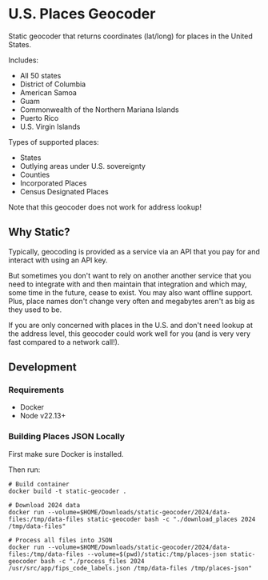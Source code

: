 # U.S. Places Geocoder

Static geocoder that returns coordinates (lat/long) for places in the United States.

Includes:
- All 50 states
- District of Columbia
- American Samoa
- Guam
- Commonwealth of the Northern Mariana Islands
- Puerto Rico
- U.S. Virgin Islands

Types of supported places:
- States
- Outlying areas under U.S. sovereignty
- Counties
- Incorporated Places
- Census Designated Places

Note that this geocoder does not work for address lookup!

## Why Static?

Typically, geocoding is provided as a service via an API that you pay for and interact with using an
API key.

But sometimes you don't want to rely on another another service that you need to integrate with and
then maintain that integration and which may, some time in the future, cease to exist. You may also
want offline support. Plus, place names don't change very often and megabytes aren't as big as they
used to be.

If you are only concerned with places in the U.S. and don't need lookup at the address level, this geocoder could work well for you (and is very very fast compared to a network call!).

## Development

### Requirements

- Docker
- Node v22.13+

### Building Places JSON Locally

First make sure Docker is installed.

Then run:

```
# Build container
docker build -t static-geocoder .

# Download 2024 data
docker run --volume=$HOME/Downloads/static-geocoder/2024/data-files:/tmp/data-files static-geocoder bash -c "./download_places 2024 /tmp/data-files"

# Process all files into JSON
docker run --volume=$HOME/Downloads/static-geocoder/2024/data-files:/tmp/data-files --volume=$(pwd)/static:/tmp/places-json static-geocoder bash -c "./process_files 2024 /usr/src/app/fips_code_labels.json /tmp/data-files /tmp/places-json"
```
